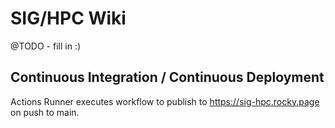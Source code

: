 # SIG/HPC Wiki

@TODO - fill in :)

## Continuous Integration / Continuous Deployment

Actions Runner executes workflow to publish to https://sig-hpc.rocky.page on push to main.
